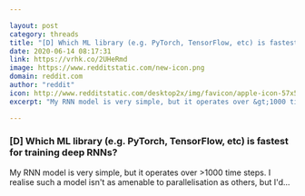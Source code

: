 ```yaml
---

layout: post
category: threads
title: "[D] Which ML library (e.g. PyTorch, TensorFlow, etc) is fastest for training deep RNNs?"
date: 2020-06-14 08:17:31
link: https://vrhk.co/2UHeRmd
image: https://www.redditstatic.com/new-icon.png
domain: reddit.com
author: "reddit"
icon: http://www.redditstatic.com/desktop2x/img/favicon/apple-icon-57x57.png
excerpt: "My RNN model is very simple, but it operates over &gt;1000 time steps. I realise such a model isn't as amenable to parallelisation as others, but I'd..."

---
```


### [D] Which ML library (e.g. PyTorch, TensorFlow, etc) is fastest for training deep RNNs?

My RNN model is very simple, but it operates over &gt;1000 time steps. I realise such a model isn't as amenable to parallelisation as others, but I'd...